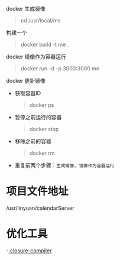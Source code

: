 docker 生成镜像
> cd   /usr/local/me

构建一个
> docker build -t me .

docker 镜像作为容器运行  
> docker run -d -p 3000:3000 me

docker 更新镜像
- 获取容器ID
  > docker ps
- 暂停之前运行的容器
  > docker stop <the-container-id>
  > 
- 移除之前的容器
  > docker rm <the-container-id>
- 重复前两个步骤：`生成镜像`、`镜像作为容器运行`


# 项目文件地址
/usr/linyuan/calendarServer
# 优化工具
-[ closure-compiler ](https://github.com/google/closure-compiler)

